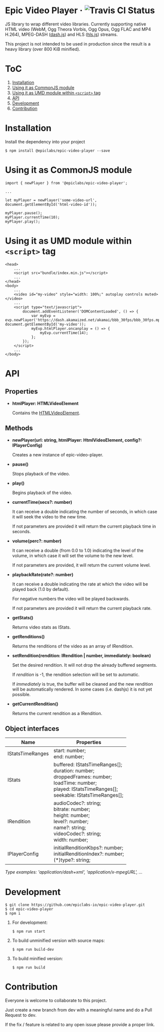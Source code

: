 # Epic Video Player · ![Travis CI Status](https://api.travis-ci.org/epiclabs-io/epic-video-player.svg?branch=dev)

JS library to wrap different video libraries. Currently supporting native HTML video (WebM, Ogg Theora Vorbis, Ogg Opus, Ogg FLAC and MP4 H.264), MPEG-DASH ([dash.js](https://github.com/Dash-Industry-Forum/dash.js)) and HLS ([hls.js](https://github.com/video-dev/hls.js)) streams.

This project is not intended to be used in production since the result is a heavy library (over 800 KiB minified).

# ToC

1. [Installation](#Installation)
2. [Using it as CommonJS module](#Using-it-as-CommonJS-module)
3. [Using it as UMD module within ```<script>``` tag](#Using-it-as-UMD-module-within-```<script>```-tag)
4. [API](#API)
5. [Development](#Development)
6. [Contribution](#Contribution)

# Installation

Install the dependency into your project
    
    $ npm install @epiclabs/epic-video-player --save

# Using it as CommonJS module

    import { newPlayer } from '@epiclabs/epic-video-player';
    
    ...

    let myPlayer = newPlayer('some-video-url', document.getElementById('html-video-id'));

    myPlayer.pause();
    myPlayer.currentTime(10);
    myPlayer.play();

# Using it as UMD module within ```<script>``` tag

    <head>
        ...
        <script src="bundle/index.min.js"></script>
        ...
    </head>
    <body>
        ...
        <video id="my-video" style="width: 100%;" autoplay controls muted></video>
        ...
        <script type="text/javascript">
            document.addEventListener('DOMContentLoaded', () => {
                var myEvp = evp.newPlayer('https://dash.akamaized.net/akamai/bbb_30fps/bbb_30fps.mpd', document.getElementById('my-video'));
                myEvp.htmlPlayer.oncanplay = () => {
                    myEvp.currentTime(14);
                };
            });
        </script>
        ...
    </body>

# API

## Properties

- **htmlPlayer: HTMLVideoElement**

  Contains the [HTMLVideoElement](https://developer.mozilla.org/en-US/docs/Web/API/HTMLVideoElement).


## Methods

- **newPlayer(url: string, htmlPlayer: HtmlVideoElement, config?: IPlayerConfig)**

  Creates a new instance of epic-video-player.
  
- **pause()**
  
  Stops playback of the video.

- **play()**
  
  Begins playback of the video.

- **currentTime(secs?: number)**

  It can receive a double indicating the number of seconds, in which case it will seek the video to the new time.
    
  If not parameters are provided it will return the current playback time in seconds.

- **volume(perc?: number)**

  It can receive a double (from 0.0 to 1.0) indicating the level of the volume, in which case it will set the volume to the new level.
    
  If not parameters are provided, it will return the current volume level.

- **playbackRate(rate?: number)**

  It can receive a double indicating the rate at which the video will be played back (1.0 by default).
    
  For negative numbers the video will be played backwards.
   
  If not parameters are provided it will return the current playback rate.
  
- **getStats()**

  Returns video stats as IStats.
  
- **getRenditions()**
  
  Returns the renditions of the video as an array of IRendition.

- **setRendition(rendition: IRendition | number, immediately: boolean)**

  Set the desired rendition. It will not drop the already buffered segments.
  
  If *rendition* is -1, the rendition selection will be set to automatic.
  
  If *immediately* is true, the buffer will be cleaned and the new rendition will be automatically rendered. In some cases (i.e. dashjs) it is not yet possible.

- **getCurrentRendition()**

  Returns the current rendition as a IRendition.
  
## Object interfaces

| Name | Properties |
| ---- | ---------- |
| IStatsTimeRanges | start: number;<br>end: number; |
| IStats | buffered: IStatsTimeRanges[];<br>duration: number;<br>droppedFrames: number;<br>loadTime: number;<br>played: IStatsTimeRanges[];<br>seekable: IStatsTimeRanges[]; |
| IRendition | audioCodec?: string;<br>bitrate: number;<br>height: number;<br>level?: number;<br>name?: string;<br>videoCodec?: string;<br>width: number; |
| IPlayerConfig | initialRenditionKbps?: number;<br>initialRenditionIndex?: number;<br>(*)type?: string; |

*Type examples: 'application/dash+xml', 'application/x-mpegURL', ...* 

# Development

    $ git clone https://github.com/epiclabs-io/epic-video-player.git
    $ cd epic-video-player
    $ npm i

1. For development:
 
       $ npm run start

2. To build unminified version with source maps:

       $ npm run build-dev

3. To build minified version:

       $ npm run build

# Contribution

Everyone is welcome to collaborate to this project.

Just create a new branch from dev with a meaningful name and do a Pull Request to dev.

If the fix / feature is related to any open issue please provide a proper link.
